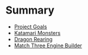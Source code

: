 # Summary

- [Project Goals](./goals.md)
- [Katamari Monsters](./katamari_monsters.md)
- [Dragon Rearing](./dragon_rearing.md)
- [Match Three Engine Builder](./match_three_engine_builder.md)
